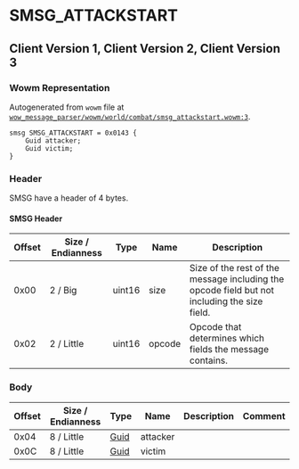# SMSG_ATTACKSTART

## Client Version 1, Client Version 2, Client Version 3

### Wowm Representation

Autogenerated from `wowm` file at [`wow_message_parser/wowm/world/combat/smsg_attackstart.wowm:3`](https://github.com/gtker/wow_messages/tree/main/wow_message_parser/wowm/world/combat/smsg_attackstart.wowm#L3).
```rust,ignore
smsg SMSG_ATTACKSTART = 0x0143 {
    Guid attacker;
    Guid victim;
}
```
### Header

SMSG have a header of 4 bytes.

#### SMSG Header

| Offset | Size / Endianness | Type   | Name   | Description |
| ------ | ----------------- | ------ | ------ | ----------- |
| 0x00   | 2 / Big           | uint16 | size   | Size of the rest of the message including the opcode field but not including the size field.|
| 0x02   | 2 / Little        | uint16 | opcode | Opcode that determines which fields the message contains.|

### Body

| Offset | Size / Endianness | Type | Name | Description | Comment |
| ------ | ----------------- | ---- | ---- | ----------- | ------- |
| 0x04 | 8 / Little | [Guid](../types/packed-guid.md) | attacker |  |  |
| 0x0C | 8 / Little | [Guid](../types/packed-guid.md) | victim |  |  |

